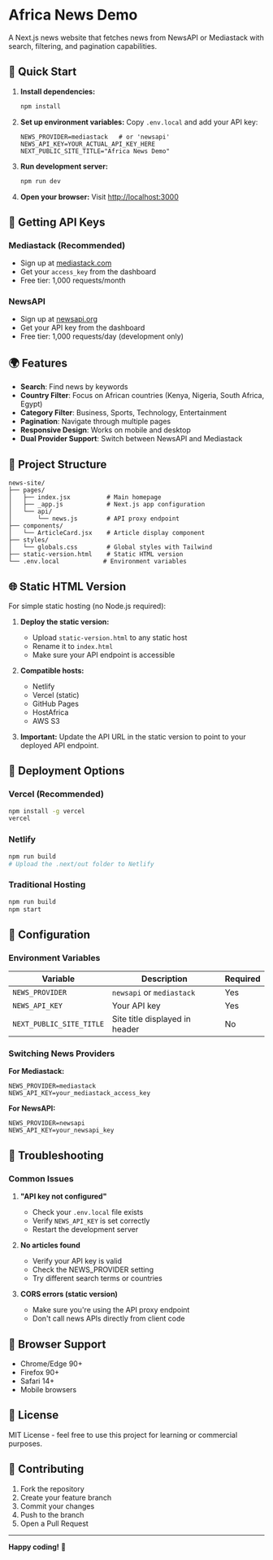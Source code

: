 # Africa News Demo

A Next.js news website that fetches news from NewsAPI or Mediastack with search, filtering, and pagination capabilities.

## 🚀 Quick Start

1. **Install dependencies:**
   ```bash
   npm install
   ```

2. **Set up environment variables:**
   Copy `.env.local` and add your API key:
   ```env
   NEWS_PROVIDER=mediastack   # or 'newsapi'
   NEWS_API_KEY=YOUR_ACTUAL_API_KEY_HERE
   NEXT_PUBLIC_SITE_TITLE="Africa News Demo"
   ```

3. **Run development server:**
   ```bash
   npm run dev
   ```

4. **Open your browser:**
   Visit [http://localhost:3000](http://localhost:3000)

## 🔑 Getting API Keys

### Mediastack (Recommended)
- Sign up at [mediastack.com](https://mediastack.com)
- Get your `access_key` from the dashboard
- Free tier: 1,000 requests/month

### NewsAPI
- Sign up at [newsapi.org](https://newsapi.org)
- Get your API key from the dashboard  
- Free tier: 1,000 requests/day (development only)

## 🌍 Features

- **Search**: Find news by keywords
- **Country Filter**: Focus on African countries (Kenya, Nigeria, South Africa, Egypt)
- **Category Filter**: Business, Sports, Technology, Entertainment
- **Pagination**: Navigate through multiple pages
- **Responsive Design**: Works on mobile and desktop
- **Dual Provider Support**: Switch between NewsAPI and Mediastack

## 📁 Project Structure

```
news-site/
├── pages/
│   ├── index.jsx          # Main homepage
│   ├── _app.js            # Next.js app configuration
│   └── api/
│       └── news.js        # API proxy endpoint
├── components/
│   └── ArticleCard.jsx    # Article display component
├── styles/
│   └── globals.css        # Global styles with Tailwind
├── static-version.html    # Static HTML version
└── .env.local            # Environment variables
```

## 🌐 Static HTML Version

For simple static hosting (no Node.js required):

1. **Deploy the static version:**
   - Upload `static-version.html` to any static host
   - Rename it to `index.html`
   - Make sure your API endpoint is accessible

2. **Compatible hosts:**
   - Netlify
   - Vercel (static)
   - GitHub Pages
   - HostAfrica
   - AWS S3

3. **Important:** Update the API URL in the static version to point to your deployed API endpoint.

## 🚀 Deployment Options

### Vercel (Recommended)
```bash
npm install -g vercel
vercel
```

### Netlify
```bash
npm run build
# Upload the .next/out folder to Netlify
```

### Traditional Hosting
```bash
npm run build
npm start
```

## 🔧 Configuration

### Environment Variables

| Variable | Description | Required |
|----------|-------------|----------|
| `NEWS_PROVIDER` | `newsapi` or `mediastack` | Yes |
| `NEWS_API_KEY` | Your API key | Yes |
| `NEXT_PUBLIC_SITE_TITLE` | Site title displayed in header | No |

### Switching News Providers

**For Mediastack:**
```env
NEWS_PROVIDER=mediastack
NEWS_API_KEY=your_mediastack_access_key
```

**For NewsAPI:**
```env
NEWS_PROVIDER=newsapi
NEWS_API_KEY=your_newsapi_key
```

## 🐛 Troubleshooting

### Common Issues

1. **"API key not configured"**
   - Check your `.env.local` file exists
   - Verify `NEWS_API_KEY` is set correctly
   - Restart the development server

2. **No articles found**
   - Verify your API key is valid
   - Check the NEWS_PROVIDER setting
   - Try different search terms or countries

3. **CORS errors (static version)**
   - Make sure you're using the API proxy endpoint
   - Don't call news APIs directly from client code

## 📱 Browser Support

- Chrome/Edge 90+
- Firefox 90+
- Safari 14+
- Mobile browsers

## 📜 License

MIT License - feel free to use this project for learning or commercial purposes.

## 🤝 Contributing

1. Fork the repository
2. Create your feature branch
3. Commit your changes
4. Push to the branch
5. Open a Pull Request

---

**Happy coding!** 🚀